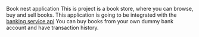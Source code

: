Book nest application
This is project is a book store, where you can browse, buy and sell books. This application is going to be integrated with the [banking service api](https://github.com/Soham908/BookNest/edit/master/README.md)
You can buy books from your own dummy bank account and have transaction history.
